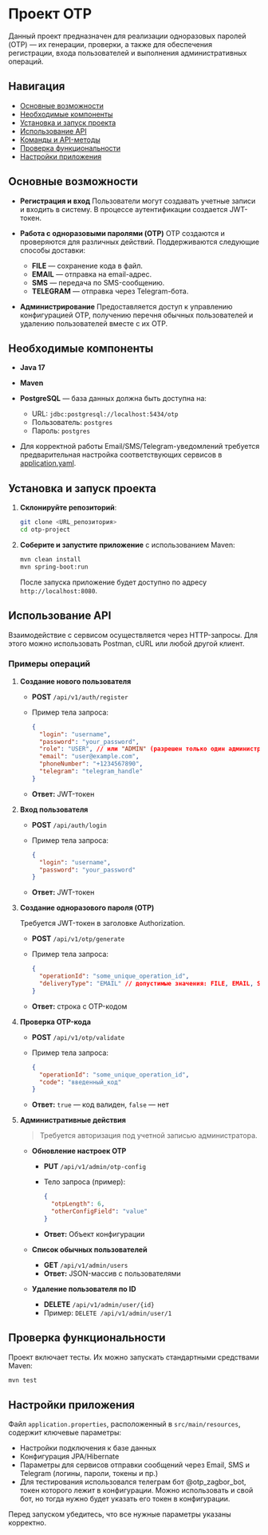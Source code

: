 # Проект OTP

Данный проект предназначен для реализации одноразовых паролей (OTP) — их генерации, проверки, а также для обеспечения регистрации, входа пользователей и выполнения административных операций.

## Навигация

* [Основные возможности](#основные-возможности)
* [Необходимые компоненты](#необходимые-компоненты)
* [Установка и запуск проекта](#установка-и-запуск-проекта)
* [Использование API](#использование-api)
* [Команды и API-методы](#команды-и-api-методы)
* [Проверка функциональности](#проверка-функциональности)
* [Настройки приложения](#настройки-приложения)

## Основные возможности

* **Регистрация и вход**
  Пользователи могут создавать учетные записи и входить в систему. В процессе аутентификации создается JWT-токен.

* **Работа с одноразовыми паролями (OTP)**
  OTP создаются и проверяются для различных действий. Поддерживаются следующие способы доставки:

    * **FILE** — сохранение кода в файл.
    * **EMAIL** — отправка на email-адрес.
    * **SMS** — передача по SMS-сообщению.
    * **TELEGRAM** — отправка через Telegram-бота.

* **Администрирование**
  Предоставляется доступ к управлению конфигурацией OTP, получению перечня обычных пользователей и удалению пользователей вместе с их OTP.

## Необходимые компоненты

* **Java 17**

* **Maven**

* **PostgreSQL** — база данных должна быть доступна на:

    * URL: `jdbc:postgresql://localhost:5434/otp`
    * Пользователь: `postgres`
    * Пароль: `postgres`

* Для корректной работы Email/SMS/Telegram-уведомлений требуется предварительная настройка соответствующих сервисов в [application.yaml](./src/main/resources/application.yaml).

## Установка и запуск проекта

1. **Склонируйте репозиторий**:

   ```bash
   git clone <URL_репозитория>
   cd otp-project
   ```

2. **Соберите и запустите приложение** с использованием Maven:

   ```bash
   mvn clean install
   mvn spring-boot:run
   ```

   После запуска приложение будет доступно по адресу `http://localhost:8080`.

## Использование API

Взаимодействие с сервисом осуществляется через HTTP-запросы. Для этого можно использовать Postman, cURL или любой другой клиент.

### Примеры операций

1. **Создание нового пользователя**

    * **POST** `/api/v1/auth/register`

    * Пример тела запроса:

      ```json
      {
        "login": "username",
        "password": "your_password",
        "role": "USER", // или "ADMIN" (разрешен только один администратор)
        "email": "user@example.com",
        "phoneNumber": "+1234567890",
        "telegram": "telegram_handle"
      }
      ```

    * **Ответ:** JWT-токен

2. **Вход пользователя**

    * **POST** `/api/auth/login`

    * Пример тела запроса:

      ```json
      {
        "login": "username",
        "password": "your_password"
      }
      ```

    * **Ответ:** JWT-токен

3. **Создание одноразового пароля (OTP)**

   Требуется JWT-токен в заголовке Authorization.

    * **POST** `/api/v1/otp/generate`

    * Пример тела запроса:

      ```json
      {
        "operationId": "some_unique_operation_id",
        "deliveryType": "EMAIL" // допустимые значения: FILE, EMAIL, SMS, TELEGRAM
      }
      ```

    * **Ответ:** строка с OTP-кодом

4. **Проверка OTP-кода**

    * **POST** `/api/v1/otp/validate`

    * Пример тела запроса:

      ```json
      {
        "operationId": "some_unique_operation_id",
        "code": "введенный_код"
      }
      ```

    * **Ответ:** `true` — код валиден, `false` — нет

5. **Административные действия**

   > Требуется авторизация под учетной записью администратора.

    * **Обновление настроек OTP**

        * **PUT** `/api/v1/admin/otp-config`

        * Тело запроса (пример):

          ```json
          {
            "otpLength": 6,
            "otherConfigField": "value"
          }
          ```

        * **Ответ:** Объект конфигурации

    * **Список обычных пользователей**

        * **GET** `/api/v1/admin/users`
        * **Ответ:** JSON-массив с пользователями

    * **Удаление пользователя по ID**

        * **DELETE** `/api/v1/admin/user/{id}`
        * Пример: `DELETE /api/v1/admin/user/1`

## Проверка функциональности

Проект включает тесты. Их можно запускать стандартными средствами Maven:

```bash
mvn test
```

## Настройки приложения

Файл `application.properties`, расположенный в `src/main/resources`, содержит ключевые параметры:

* Настройки подключения к базе данных
* Конфигурация JPA/Hibernate
* Параметры для сервисов отправки сообщений через Email, SMS и Telegram (логины, пароли, токены и пр.)
* Для тестирования использовался телеграм бот @otp_zagbor_bot, токен которого лежит в конфигурации. Можно использовать и свой бот, но тогда нужно будет указать его токен в конфигурации.

Перед запуском убедитесь, что все нужные параметры указаны корректно.
